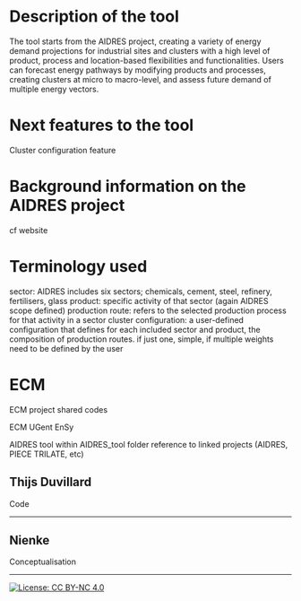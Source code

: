# Description of the tool 
The tool starts from the AIDRES project, creating a variety of energy demand projections for industrial sites and clusters with a high level of product, process and location-based flexibilities and functionalities. Users can forecast energy pathways by modifying products and processes, creating clusters at micro to macro-level, and assess future demand of multiple energy vectors.


# Next features to the tool
Cluster configuration feature 

# Background information on the AIDRES project
cf website


# Terminology used
sector: AIDRES includes six sectors; chemicals, cement, steel, refinery, fertilisers, glass
product: specific activity of that sector (again AIDRES scope defined)
production route: refers to the selected production process for that activity in a sector
cluster configuration: a user-defined configuration that defines for each included sector and product, the composition of production routes. if just one, simple, if multiple weights need to be defined by the user



# ECM
ECM project shared codes

ECM UGent EnSy 

AIDRES tool within AIDRES_tool folder
reference to linked projects (AIDRES, PIECE TRILATE, etc)




## Thijs Duvillard
Code 

---

## Nienke 
Conceptualisation

---

[![License: CC BY-NC 4.0](https://licensebuttons.net/l/by-nc/4.0/88x31.png)](https://creativecommons.org/licenses/by-nc/4.0/) 
